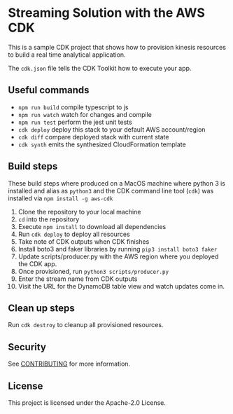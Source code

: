 # Streaming Solution with the AWS CDK

This is a sample CDK project that shows how to provision kinesis resources to build a real time analytical application.

The `cdk.json` file tells the CDK Toolkit how to execute your app.

## Useful commands

 * `npm run build`   compile typescript to js
 * `npm run watch`   watch for changes and compile
 * `npm run test`    perform the jest unit tests
 * `cdk deploy`      deploy this stack to your default AWS account/region
 * `cdk diff`        compare deployed stack with current state
 * `cdk synth`       emits the synthesized CloudFormation template

## Build steps

These build steps where produced on a MacOS machine where python 3 is installed and alias as `python3` and the CDK command line tool (`cdk`) was installed via `npm install -g aws-cdk`

1. Clone the repository to your local machine
2. `cd` into the repository
3. Execute `npm install` to download all dependencies
4. Run `cdk deploy` to deploy all resources
5. Take note of CDK outputs when CDK finishes
6. Install boto3 and faker libraries by running `pip3 install boto3 faker`
7. Update scripts/producer.py with the AWS region where you deployed the CDK app.
8. Once provisioned, run `python3 scripts/producer.py`
9. Enter the stream name from CDK outputs
10. Visit the URL for the DynamoDB table view and watch updates come in.

## Clean up steps

Run `cdk destroy` to cleanup all provisioned resources.


## Security

See [CONTRIBUTING](CONTRIBUTING.md#security-issue-notifications) for more information.

## License

This project is licensed under the Apache-2.0 License.

